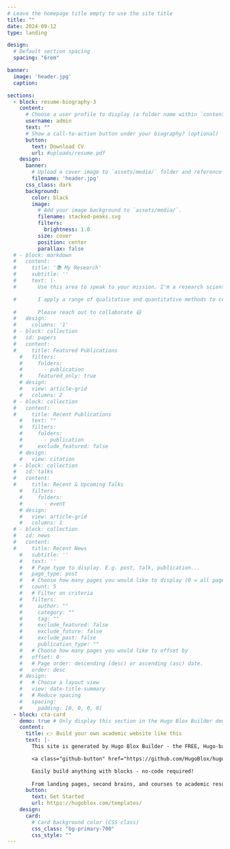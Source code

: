```yaml
---
# Leave the homepage title empty to use the site title
title: ""
date: 2024-09-12
type: landing

design:
  # Default section spacing
  spacing: "6rem"

banner:
  image: 'header.jpg'
  caption:

sections:
  - block: resume-biography-3
    content:
      # Choose a user profile to display (a folder name within `content/authors/`)
      username: admin
      text: ""
      # Show a call-to-action button under your biography? (optional)
      button:
        text: Download CV
        url: #uploads/resume.pdf
    design:
      banner:
        # Upload a cover image to `assets/media/` folder and reference its filename here (optional)
        filename: 'header.jpg'
      css_class: dark
      background:
        color: black
        image:
          # Add your image background to `assets/media/`.
          filename: stacked-peaks.svg
          filters:
            brightness: 1.0
          size: cover
          position: center
          parallax: false
  # - block: markdown
  #   content:
  #     title: '📚 My Research'
  #     subtitle: ''
  #     text: |-
  #       Use this area to speak to your mission. I'm a research scientist in the Moonshot team at DeepMind. I blog about machine learning, deep learning, and moonshots.

  #       I apply a range of qualitative and quantitative methods to comprehensively investigate the role of science and technology in the economy.
        
  #       Please reach out to collaborate 😃
  #   design:
  #     columns: '1'
  # - block: collection
  #   id: papers
  #   content:
  #     title: Featured Publications
    #   filters:
    #     folders:
    #       - publication
    #     featured_only: true
    # design:
    #   view: article-grid
    #   columns: 2
  # - block: collection
  #   content:
  #     title: Recent Publications
    #   text: ""
    #   filters:
    #     folders:
    #       - publication
    #     exclude_featured: false
    # design:
    #   view: citation
  # - block: collection
  #   id: talks
  #   content:
  #     title: Recent & Upcoming Talks
    #   filters:
    #     folders:
    #       - event
    # design:
    #   view: article-grid
    #   columns: 1
  # - block: collection
  #   id: news
  #   content:
  #     title: Recent News
    #   subtitle: ''
    #   text: ''
    #   # Page type to display. E.g. post, talk, publication...
    #   page_type: post
    #   # Choose how many pages you would like to display (0 = all pages)
    #   count: 5
    #   # Filter on criteria
    #   filters:
    #     author: ""
    #     category: ""
    #     tag: ""
    #     exclude_featured: false
    #     exclude_future: false
    #     exclude_past: false
    #     publication_type: ""
    #   # Choose how many pages you would like to offset by
    #   offset: 0
    #   # Page order: descending (desc) or ascending (asc) date.
    #   order: desc
    # design:
    #   # Choose a layout view
    #   view: date-title-summary
    #   # Reduce spacing
    #   spacing:
    #     padding: [0, 0, 0, 0]
  - block: cta-card
    demo: true # Only display this section in the Hugo Blox Builder demo site
    content:
      title: 👉 Build your own academic website like this
      text: |-
        This site is generated by Hugo Blox Builder - the FREE, Hugo-based open source website builder trusted by 250,000+ academics like you.

        <a class="github-button" href="https://github.com/HugoBlox/hugo-blox-builder" data-color-scheme="no-preference: light; light: light; dark: dark;" data-icon="octicon-star" data-size="large" data-show-count="true" aria-label="Star HugoBlox/hugo-blox-builder on GitHub">Star</a>

        Easily build anything with blocks - no-code required!
        
        From landing pages, second brains, and courses to academic resumés, conferences, and tech blogs.
      button:
        text: Get Started
        url: https://hugoblox.com/templates/
    design:
      card:
        # Card background color (CSS class)
        css_class: "bg-primary-700"
        css_style: ""
---
```

